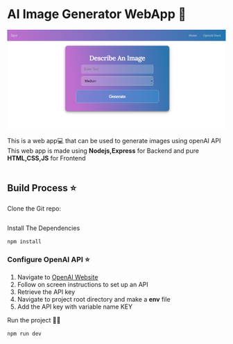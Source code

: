 # AI Image Generator WebApp :camera_flash:
 
![cover](cover.png)

This is a web app:computer: that can be used to generate images using openAI API\
This web app is made using **Nodejs,Express** for Backend and pure **HTML,CSS,JS** for Frontend
<br></br>

## Build Process :star:

Clone the Git repo:
```

```
Install The Dependencies
```
npm install
```

### Configure OpenAI API :star:
1. Navigate to [OpenAI Website](https://openai.com/)
2. Follow on screen instructions to set up an API
3. Retrieve the API key
4. Navigate to project root directory and make a **env** file
5. Add the API key with variable name KEY


Run the project :running_man:
```
npm run dev